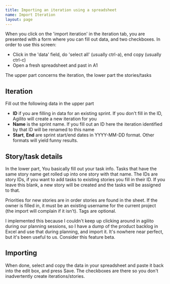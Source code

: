 ```yaml
---
title: Importing an iteration using a spreadsheet
name: Import Iteration
layout: page
---
```

When you click on the 'import iteration' in the iteration tab, you
are presented with a form where you can fill out data, and two
checkboxes. In order to use this screen:

-   Click in the 'data' field, do 'select all' (usually ctrl-a),
    end copy (usually ctrl-c)
-   Open a fresh spreadsheet and past in A1

The upper part concerns the iteration, the lower part the
stories/tasks

## Iteration

Fill out the following data in the upper part
-   **ID** if you are filling in data for an existing sprint. If
    you don't fill in the ID, Agilito will create a new iteration for
    you
-   **Name** is the sprint name. If you fill out an ID here the
    iteration identified by that ID will be renamed to this name
-   **Start**, **End** are sprint start/end dates in YYYY-MM-DD
    format. Other formats will yield funny results.

## Story/task details

In the lower part, You basically fill out your task info. Tasks
that have the same story name get rolled up into one story with
that name. The IDs are story IDs, if you want to add tasks to
existing stories you fill in their ID. If you leave this blank, a
new story will be created and the tasks will be assigned to that.

Priorities for new stories are in order stories are found in the
sheet. If the owner is filled in, it must be an existing username
for the current project (the import will complain if it isn't).
Tags are optional.

I implemented this because I couldn't keep up clicking around in
agilito during our planning sessions, so I have a dump of the
product backlog in Excel and use that during planning, and import
it. It's nowhere near perfect, but it's been useful to us. Consider
this feature beta.

## Importing

When done, select and copy the data in your spreadsheet and paste
it back into the edit box, and press Save. The checkboxes are there
so you don't inadvertently create iterations/stories.



